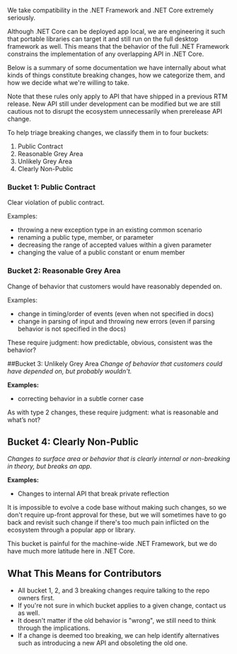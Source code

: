 We take compatibility in the .NET Framework and .NET Core extremely seriously.

Although .NET Core can be deployed app local, we are engineering it such that portable libraries can target it and still run on the full desktop framework as well. This means that the behavior of the full .NET Framework constrains the implementation of any overlapping API in .NET Core.

Below is a summary of some documentation we have internally about what kinds of things constitute breaking changes, how we categorize them, and how we decide what we're willing to take.

Note that these rules only apply to API that have shipped in a previous RTM release. New API still under development can be modified but we are still cautious not to disrupt the ecosystem unnecessarily when prerelease API change.

To help triage breaking changes, we classify them in to four buckets:

1. Public Contract
2. Reasonable Grey Area
3. Unlikely Grey Area
4. Clearly Non-Public

### Bucket 1: Public Contract

Clear violation of public contract.

Examples:
* throwing a new exception type in an existing common scenario
* renaming a public type, member, or parameter
* decreasing the range of accepted values within a given parameter
* changing the value of a public constant or enum member

### Bucket 2: Reasonable Grey Area
Change of behavior that customers would have reasonably depended on.

Examples:
* change in timing/order of events (even when not specified in docs)
* change in parsing of input and throwing new errors (even if parsing behavior is not specified in the docs)

These require judgment: how predictable, obvious, consistent was the behavior?

##Bucket 3: Unlikely Grey Area
*Change of behavior that customers could have depended on, but probably wouldn't.*

**Examples:**
* correcting behavior in a subtle corner case

As with type 2 changes, these require judgment: what is reasonable and what’s not?

## Bucket 4: Clearly Non-Public
*Changes to surface area or behavior that is clearly internal or non-breaking in theory, but breaks an app.*

**Examples:**
* Changes to internal API that break private reflection

It is impossible to evolve a code base without making such changes, so we don't require up-front approval for these, but we will sometimes have to go back and revisit such change if there's too much pain inflicted on the ecosystem through a popular app or library.

This bucket is painful for the machine-wide .NET Framework, but we do have much more latitude here in .NET Core.

## What This Means for Contributors
* All bucket 1, 2, and 3 breaking changes require talking to the repo owners first.
* If you're not sure in which bucket applies to a given change, contact us as well.
* It doesn't matter if the old behavior is "wrong", we still need to think through the implications.
* If a change is deemed too breaking, we can help identify alternatives such as introducing a new API and obsoleting the old one.